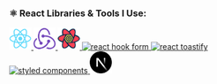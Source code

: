<h3 align="left">⚛️ React Libraries & Tools I Use:</h3>

<p align="left">
  <!-- React Router -->
  <a href="https://reactrouter.com/" target="_blank" rel="noreferrer">
    <img src="https://raw.githubusercontent.com/devicons/devicon/master/icons/react/react-original.svg" alt="react router" width="40" height="40"/>
  </a>

  <!-- Redux / Redux Toolkit (one icon for both) -->
  <a href="https://redux.js.org/" target="_blank" rel="noreferrer">
    <img src="https://raw.githubusercontent.com/devicons/devicon/master/icons/redux/redux-original.svg" alt="redux / redux toolkit" width="40" height="40"/>
  </a>

  <!-- React Query -->
  <a href="https://tanstack.com/query/latest" target="_blank" rel="noreferrer">
    <img src="https://raw.githubusercontent.com/TanStack/query/main/media/emblem-light.svg" alt="react query" width="40" height="40"/>
  </a>

  <!-- React Hook Form -->
  <a href="https://react-hook-form.com/" target="_blank" rel="noreferrer">
    <img src="https://react-hook-form.com/images/logo/react-hook-form-logo-only.svg" alt="react hook form" width="40" height="40"/>
  </a>

  <!-- React Toastify -->
  <a href="https://fkhadra.github.io/react-toastify/" target="_blank" rel="noreferrer">
    <img src="https://raw.githubusercontent.com/fkhadra/react-toastify/master/static/logo.svg" alt="react toastify" width="40" height="40"/>
  </a>

  <!-- Styled Components (fixed icon) -->
  <a href="https://styled-components.com/" target="_blank" rel="noreferrer">
    <img src="https://avatars.githubusercontent.com/u/20658825?s=200&v=4" alt="styled components" width="40" height="40"/>
  </a>

  <!-- Next.js -->
  <a href="https://nextjs.org/" target="_blank" rel="noreferrer">
    <img src="https://raw.githubusercontent.com/devicons/devicon/master/icons/nextjs/nextjs-original.svg" alt="nextjs" width="40" height="40"/>
  </a>
</p>
